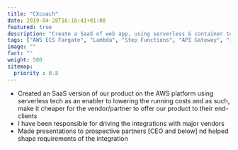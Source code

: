 ```yaml
---
title: "CXcoach"
date: 2019-04-28T16:16:41+01:00
featured: true
description: "Create a SaaS of web app, using serverless & container technology"
tags: ["AWS ECS Fargate", "Lambda", "Step Functions", "API Gateway", "integrations", "saas"]
image: ""
fact: ""
weight: 500
sitemap:
  priority : 0.8
---
```


- Created an SaaS version of our product on the AWS platform using serverless tech as an enabler to lowering the running costs and as such, make it cheaper for the vendor/partner to offer our product to their end-clients
- I have been responsible for driving the integrations with major vendors
- Made presentations to prospective partners [CEO and below] nd helped shape requirements of the integration
